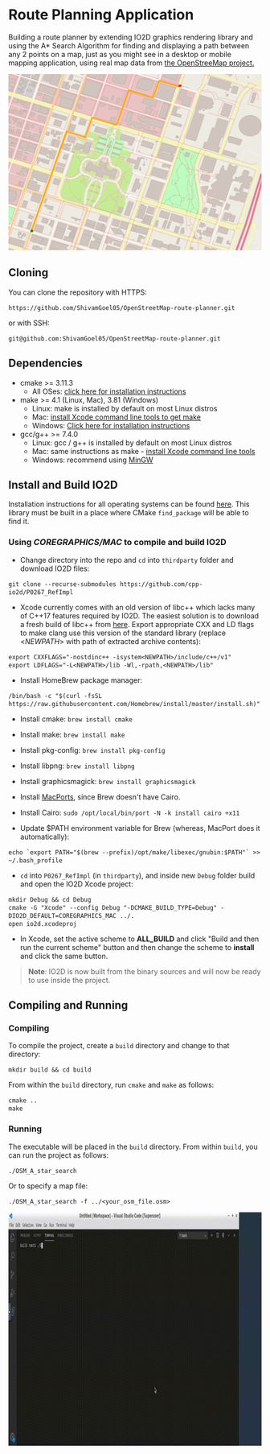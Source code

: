 
# Route Planning Application

Building a route planner by extending IO2D graphics rendering library and using the A* Search Algorithm for finding and displaying a path between any 2 points on a map, just as you might see in a desktop or mobile mapping application, using real map data from  [the OpenStreeMap project.](https://www.openstreetmap.org/)

<p align="center">
    <img src="map.png" width="550" height="350" /> 
</p>

## Cloning
You can clone the repository with HTTPS:
```
https://github.com/ShivamGoel05/OpenStreetMap-route-planner.git
```
or with SSH:
```
git@github.com:ShivamGoel05/OpenStreetMap-route-planner.git
```

## Dependencies
* cmake >= 3.11.3
  * All OSes: [click here for installation instructions](https://cmake.org/install/)
* make >= 4.1 (Linux, Mac), 3.81 (Windows)
  * Linux: make is installed by default on most Linux distros
  * Mac: [install Xcode command line tools to get make](https://developer.apple.com/xcode/features/)
  * Windows: [Click here for installation instructions](http://gnuwin32.sourceforge.net/packages/make.htm)
* gcc/g++ >= 7.4.0
  * Linux: gcc / g++ is installed by default on most Linux distros
  * Mac: same instructions as make - [install Xcode command line tools](https://developer.apple.com/xcode/features/)
  * Windows: recommend using [MinGW](http://www.mingw.org/)

## Install and Build IO2D

Installation instructions for all operating systems can be found [here](https://github.com/cpp-io2d/P0267_RefImpl/blob/master/BUILDING.md). This library must be built in a place where CMake `find_package` will be able to find it.

###  Using _COREGRAPHICS/MAC_ to compile and build IO2D

* Change directory into the repo and `cd` into `thirdparty` folder and download IO2D files:
```
git clone --recurse-submodules https://github.com/cpp-io2d/P0267_RefImpl
```

* Xcode currently comes with an old version of libc++ which lacks many of C++17 features required by IO2D. The easiest solution is to download a fresh build of libc++ from [here](http://releases.llvm.org/6.0.0/clang+llvm-6.0.0-x86_64-apple-darwin.tar.xz). Export appropriate CXX and LD flags to make clang use this version of the standard library (replace <*NEWPATH*> with path of extracted archive contents):
```
export CXXFLAGS="-nostdinc++ -isystem<NEWPATH>/include/c++/v1"
export LDFLAGS="-L<NEWPATH>/lib -Wl,-rpath,<NEWPATH>/lib"
```

* Install HomeBrew package manager:
```
/bin/bash -c "$(curl -fsSL https://raw.githubusercontent.com/Homebrew/install/master/install.sh)"
```
* Install cmake:  `brew install cmake`
* Install make: `brew install make`
* Install pkg-config: `brew install pkg-config`
* Install libpng:  `brew install libpng`
* Install graphicsmagick: `brew install graphicsmagick`
* Install [MacPorts](https://www.macports.org/install.php), since Brew doesn't have Cairo.
* Install Cairo: `sudo /opt/local/bin/port -N -k install cairo +x11`

* Update $PATH environment variable for Brew (whereas, MacPort does it automatically):
```
echo `export PATH="$(brew --prefix)/opt/make/libexec/gnubin:$PATH"` >> ~/.bash_profile
```

*  `cd` into `P0267_RefImpl` (in `thirdparty`),  and inside new `Debug` folder build and open the IO2D Xcode project:
```
mkdir Debug && cd Debug
cmake -G "Xcode" --config Debug "-DCMAKE_BUILD_TYPE=Debug" -DIO2D_DEFAULT=COREGRAPHICS_MAC ../.
open io2d.xcodeproj
```

* In Xcode,  set the active scheme to **ALL_BUILD** and click "Build and then run the current scheme" button and then change the scheme to **install** and click the same button.

> **Note**: IO2D is now built from the binary sources and will now be ready to use inside the project.

## Compiling and Running

### Compiling
To compile the project, create a `build` directory and change to that directory:
```
mkdir build && cd build
```
From within the `build` directory, run `cmake` and `make` as follows:
```
cmake ..
make
```

### Running
The executable will be placed in the `build` directory. From within `build`, you can run the project as follows:
```
./OSM_A_star_search
```
Or to specify a map file:
```
./OSM_A_star_search -f ../<your_osm_file.osm>
```

<p align="center">
    <img src="images/run-project.gif" width="820" height="464" /> 
</p>

